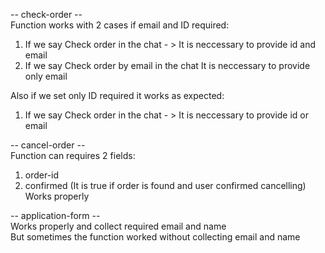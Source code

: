 -- check-order --   
Function works with 2 cases if email and ID required:    
1) If we say Check order in the chat - > It is neccessary to provide id and email    
2) If we say Check order by email in the chat It is neccessary to provide only email    
  
Also if we set only ID required it works as expected:  
1) If we say Check order in the chat - > It is neccessary to provide id or email  

-- cancel-order --  
Function can requires 2 fields:  
1) order-id  
2) confirmed (It is true if order is found and user confirmed cancelling)  
Works properly  

-- application-form --   
Works properly and collect required email and name  
But sometimes the function worked without collecting email and name  